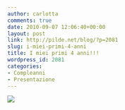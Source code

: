 ```yaml
---
author: carlotta
comments: true
date: 2010-09-07 12:06:40+00:00
layout: post
link: http://pilde.net/blog/?p=2081
slug: i-miei-primi-4-anni
title: I miei primi 4 anni!!!
wordpress_id: 2081
categories:
- Compleanni
- Presentazione
---
```


![]({{baseurl}}/uploads/2010/09/matilde_blog.jpg)



